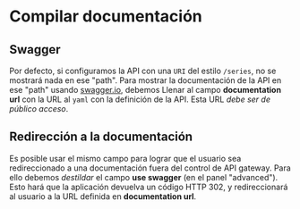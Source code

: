 # Compilar documentación

## Swagger

Por defecto, si configuramos la API con una `URI` del estilo `/series`, no se mostrará nada
en ese "path". Para mostrar la documentación de la API en ese "path" usando [swagger.io](http://swagger.io/), debemos
Llenar al campo **documentation url** con la URL al `yaml` con la definición de la API.
Esta URL _debe ser de público acceso_.

## Redirección a la documentación

Es posible usar el mismo campo para lograr que el usuario sea redireccionado a una documentación fuera del control de
API gateway. Para ello debemos _destildar_ el campo **use swagger** (en el panel "advanced").
Esto hará que la aplicación devuelva un código HTTP 302, y redireccionará al usuario a la URL definida en **documentation url**.
